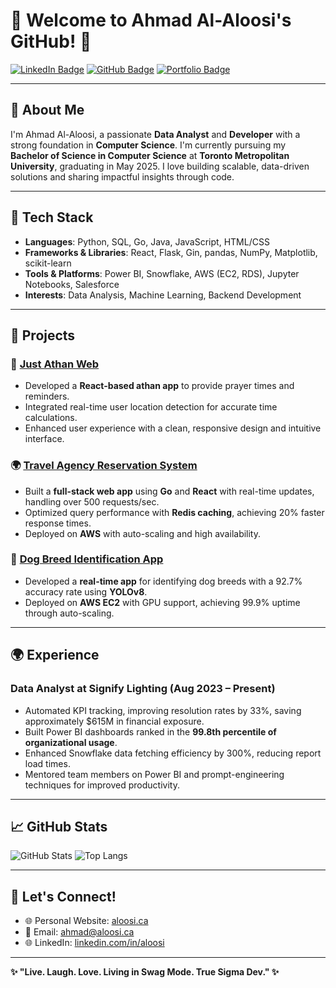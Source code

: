# 👋 Welcome to Ahmad Al-Aloosi's GitHub! 🚀

[![LinkedIn Badge](https://img.shields.io/badge/LinkedIn-Connect-blue?style=flat&logo=linkedin&logoColor=white)](https://linkedin.com/in/aloosi)
[![GitHub Badge](https://img.shields.io/badge/GitHub-Follow-black?style=flat&logo=github&logoColor=white)](https://github.com/aloosi)
[![Portfolio Badge](https://img.shields.io/badge/Portfolio-Explore-brightgreen?style=flat)](https://aloosi.ca)

---

## 🌟 About Me

I'm Ahmad Al-Aloosi, a passionate **Data Analyst** and **Developer** with a strong foundation in **Computer Science**. I'm currently pursuing my **Bachelor of Science in Computer Science** at **Toronto Metropolitan University**, graduating in May 2025. I love building scalable, data-driven solutions and sharing impactful insights through code.

---

## 🔧 Tech Stack

- **Languages**: Python, SQL, Go, Java, JavaScript, HTML/CSS
- **Frameworks & Libraries**: React, Flask, Gin, pandas, NumPy, Matplotlib, scikit-learn
- **Tools & Platforms**: Power BI, Snowflake, AWS (EC2, RDS), Jupyter Notebooks, Salesforce
- **Interests**: Data Analysis, Machine Learning, Backend Development

---

## 🚀 Projects

### 🕌 [Just Athan Web](https://github.com/aloosi/just-athan-web)
- Developed a **React-based athan app** to provide prayer times and reminders.
- Integrated real-time user location detection for accurate time calculations.
- Enhanced user experience with a clean, responsive design and intuitive interface.

### 🌍 [Travel Agency Reservation System](https://github.com/aloosi/travel-agency-system)
- Built a **full-stack web app** using **Go** and **React** with real-time updates, handling over 500 requests/sec.
- Optimized query performance with **Redis caching**, achieving 20% faster response times.
- Deployed on **AWS** with auto-scaling and high availability.

### 🐶 [Dog Breed Identification App](https://github.com/aloosi/dog-breed-identifier)
- Developed a **real-time app** for identifying dog breeds with a 92.7% accuracy rate using **YOLOv8**.
- Deployed on **AWS EC2** with GPU support, achieving 99.9% uptime through auto-scaling.


---

## 🌍 Experience

### Data Analyst at Signify Lighting (Aug 2023 – Present)
- Automated KPI tracking, improving resolution rates by 33%, saving approximately $615M in financial exposure.
- Built Power BI dashboards ranked in the **99.8th percentile of organizational usage**.
- Enhanced Snowflake data fetching efficiency by 300%, reducing report load times.
- Mentored team members on Power BI and prompt-engineering techniques for improved productivity.

---

## 📈 GitHub Stats

![GitHub Stats](https://github-readme-stats.vercel.app/api?username=aloosi&show_icons=true&theme=radical)
![Top Langs](https://github-readme-stats.vercel.app/api/top-langs/?username=aloosi&layout=compact&theme=radical)

---

## 🤝 Let's Connect!

- 🌐 Personal Website: [aloosi.ca](https://aloosi.ca)
- 📧 Email: [ahmad@aloosi.ca](mailto:ahmad@aloosi.ca)
- 🌐 LinkedIn: [linkedin.com/in/aloosi](https://linkedin.com/in/aloosi)

---

**✨ "Live. Laugh. Love. Living in Swag Mode. True Sigma Dev." ✨**
